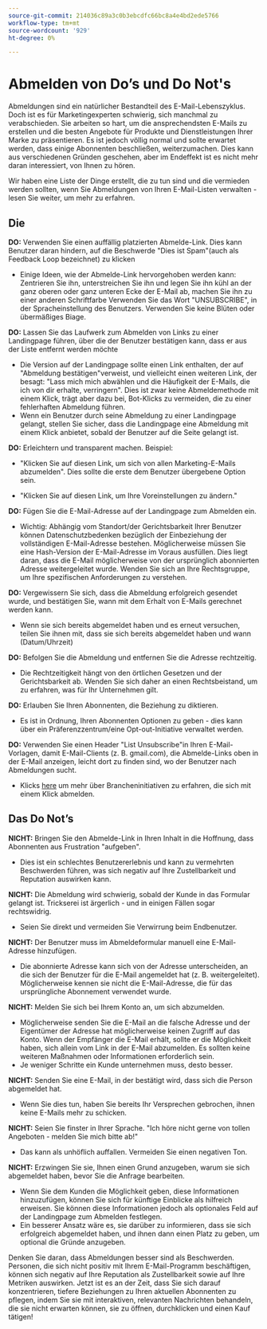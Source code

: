 ```yaml
---
source-git-commit: 214036c89a3c0b3ebcdfc66bc8a4e4bd2ede5766
workflow-type: tm+mt
source-wordcount: '929'
ht-degree: 0%

---
```

# Abmelden von Do’s und Do Not&#39;s

Abmeldungen sind ein natürlicher Bestandteil des E-Mail-Lebenszyklus. Doch ist es für Marketingexperten schwierig, sich manchmal zu verabschieden. Sie arbeiten so hart, um die ansprechendsten E-Mails zu erstellen und die besten Angebote für Produkte und Dienstleistungen Ihrer Marke zu präsentieren. Es ist jedoch völlig normal und sollte erwartet werden, dass einige Abonnenten beschließen, weiterzumachen. Dies kann aus verschiedenen Gründen geschehen, aber im Endeffekt ist es nicht mehr daran interessiert, von Ihnen zu hören.

Wir haben eine Liste der Dinge erstellt, die zu tun sind und die vermieden werden sollten, wenn Sie Abmeldungen von Ihren E-Mail-Listen verwalten - lesen Sie weiter, um mehr zu erfahren.

## Die

**DO:** Verwenden Sie einen auffällig platzierten Abmelde-Link. Dies kann Benutzer daran hindern, auf die Beschwerde &quot;Dies ist Spam&quot;(auch als Feedback Loop bezeichnet) zu klicken

+ Einige Ideen, wie der Abmelde-Link hervorgehoben werden kann: Zentrieren Sie ihn, unterstreichen Sie ihn und legen Sie ihn kühl an der ganz oberen oder ganz unteren Ecke der E-Mail ab, machen Sie ihn zu einer anderen Schriftfarbe Verwenden Sie das Wort &quot;UNSUBSCRIBE&quot;, in der Spracheinstellung des Benutzers. Verwenden Sie keine Blüten oder übermäßiges Biage.

**DO:** Lassen Sie das Laufwerk zum Abmelden von Links zu einer Landingpage führen, über die der Benutzer bestätigen kann, dass er aus der Liste entfernt werden möchte

+ Die Version auf der Landingpage sollte einen Link enthalten, der auf &quot;Abmeldung bestätigen&quot;verweist, und vielleicht einen weiteren Link, der besagt: &quot;Lass mich mich abwählen und die Häufigkeit der E-Mails, die ich von dir erhalte, verringern&quot;. Dies ist zwar keine Abmeldemethode mit einem Klick, trägt aber dazu bei, Bot-Klicks zu vermeiden, die zu einer fehlerhaften Abmeldung führen.
+ Wenn ein Benutzer durch seine Abmeldung zu einer Landingpage gelangt, stellen Sie sicher, dass die Landingpage eine Abmeldung mit einem Klick anbietet, sobald der Benutzer auf die Seite gelangt ist.

**DO:** Erleichtern und transparent machen. Beispiel:

+ &quot;Klicken Sie auf diesen Link, um sich von allen Marketing-E-Mails abzumelden&quot;. Dies sollte die erste dem Benutzer übergebene Option sein.

+ &quot;Klicken Sie auf diesen Link, um Ihre Voreinstellungen zu ändern.&quot;

**DO:** Fügen Sie die E-Mail-Adresse auf der Landingpage zum Abmelden ein.

+ Wichtig: Abhängig vom Standort/der Gerichtsbarkeit Ihrer Benutzer können Datenschutzbedenken bezüglich der Einbeziehung der vollständigen E-Mail-Adresse bestehen. Möglicherweise müssen Sie eine Hash-Version der E-Mail-Adresse im Voraus ausfüllen. Dies liegt daran, dass die E-Mail möglicherweise von der ursprünglich abonnierten Adresse weitergeleitet wurde. Wenden Sie sich an Ihre Rechtsgruppe, um Ihre spezifischen Anforderungen zu verstehen.

**DO:** Vergewissern Sie sich, dass die Abmeldung erfolgreich gesendet wurde, und bestätigen Sie, wann mit dem Erhalt von E-Mails gerechnet werden kann.

+ Wenn sie sich bereits abgemeldet haben und es erneut versuchen, teilen Sie ihnen mit, dass sie sich bereits abgemeldet haben und wann (Datum/Uhrzeit)

**DO:** Befolgen Sie die Abmeldung und entfernen Sie die Adresse rechtzeitig.

+ Die Rechtzeitigkeit hängt von den örtlichen Gesetzen und der Gerichtsbarkeit ab. Wenden Sie sich daher an einen Rechtsbeistand, um zu erfahren, was für Ihr Unternehmen gilt.

**DO:** Erlauben Sie Ihren Abonnenten, die Beziehung zu diktieren.

+ Es ist in Ordnung, Ihren Abonnenten Optionen zu geben - dies kann über ein Präferenzzentrum/eine Opt-out-Initiative verwaltet werden.

**DO:** Verwenden Sie einen Header &quot;List Unsubscribe&quot;in Ihren E-Mail-Vorlagen, damit E-Mail-Clients (z. B. gmail.com), die Abmelde-Links oben in der E-Mail anzeigen, leicht dort zu finden sind, wo der Benutzer nach Abmeldungen sucht.

+ Klicks [here](https://experienceleague.adobe.com/docs/deliverability-learn/deliverability-best-practice-guide/additional-resources/guidance-around-changes-to-google-and-yahoo.html?lang=de) um mehr über Brancheninitiativen zu erfahren, die sich mit einem Klick abmelden.

## Das Do Not’s


**NICHT:** Bringen Sie den Abmelde-Link in Ihren Inhalt in die Hoffnung, dass Abonnenten aus Frustration &quot;aufgeben&quot;.

+ Dies ist ein schlechtes Benutzererlebnis und kann zu vermehrten Beschwerden führen, was sich negativ auf Ihre Zustellbarkeit und Reputation auswirken kann.

**NICHT:** Die Abmeldung wird schwierig, sobald der Kunde in das Formular gelangt ist. Trickserei ist ärgerlich - und in einigen Fällen sogar rechtswidrig.

+ Seien Sie direkt und vermeiden Sie Verwirrung beim Endbenutzer.

**NICHT:** Der Benutzer muss im Abmeldeformular manuell eine E-Mail-Adresse hinzufügen.

+ Die abonnierte Adresse kann sich von der Adresse unterscheiden, an die sich der Benutzer für die E-Mail angemeldet hat (z. B. weitergeleitet).  Möglicherweise kennen sie nicht die E-Mail-Adresse, die für das ursprüngliche Abonnement verwendet wurde.

**NICHT:** Melden Sie sich bei Ihrem Konto an, um sich abzumelden.

+ Möglicherweise senden Sie die E-Mail an die falsche Adresse und der Eigentümer der Adresse hat möglicherweise keinen Zugriff auf das Konto.  Wenn der Empfänger die E-Mail erhält, sollte er die Möglichkeit haben, sich allein vom Link in der E-Mail abzumelden. Es sollten keine weiteren Maßnahmen oder Informationen erforderlich sein.
+ Je weniger Schritte ein Kunde unternehmen muss, desto besser.

**NICHT:** Senden Sie eine E-Mail, in der bestätigt wird, dass sich die Person abgemeldet hat.

+ Wenn Sie dies tun, haben Sie bereits Ihr Versprechen gebrochen, ihnen keine E-Mails mehr zu schicken.

**NICHT:** Seien Sie finster in Ihrer Sprache. &quot;Ich höre nicht gerne von tollen Angeboten - melden Sie mich bitte ab!&quot;

+ Das kann als unhöflich auffallen. Vermeiden Sie einen negativen Ton.

**NICHT:** Erzwingen Sie sie, Ihnen einen Grund anzugeben, warum sie sich abgemeldet haben, bevor Sie die Anfrage bearbeiten.

+ Wenn Sie dem Kunden die Möglichkeit geben, diese Informationen hinzuzufügen, können Sie sich für künftige Einblicke als hilfreich erweisen. Sie können diese Informationen jedoch als optionales Feld auf der Landingpage zum Abmelden festlegen.
+ Ein besserer Ansatz wäre es, sie darüber zu informieren, dass sie sich erfolgreich abgemeldet haben, und ihnen dann einen Platz zu geben, um optional die Gründe anzugeben.

Denken Sie daran, dass Abmeldungen besser sind als Beschwerden. Personen, die sich nicht positiv mit Ihrem E-Mail-Programm beschäftigen, können sich negativ auf Ihre Reputation als Zustellbarkeit sowie auf Ihre Metriken auswirken. Jetzt ist es an der Zeit, dass Sie sich darauf konzentrieren, tiefere Beziehungen zu Ihren aktuellen Abonnenten zu pflegen, indem Sie sie mit interaktiven, relevanten Nachrichten behandeln, die sie nicht erwarten können, sie zu öffnen, durchklicken und einen Kauf tätigen!
